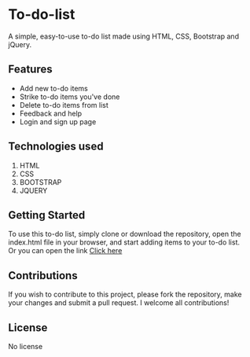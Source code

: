 # To-do-list
<p>A simple, easy-to-use to-do list made using HTML, CSS, Bootstrap and jQuery.</p>

## Features
<ul>
<li>Add new to-do items</li>
<li>Strike to-do items you've done</li>
<li>Delete to-do items from list</li>
<li>Feedback and help</li>
<li>Login and sign up page</li>
</ul>

## Technologies used 
<ol>
<li>HTML</li>
<li>CSS</li>
<li>BOOTSTRAP</li>
<li>JQUERY</li>
</ol>

## Getting Started
<p>To use this to-do list, simply clone or download the repository, open the index.html file in your browser, and start adding items to your to-do list.<br />
Or you can open the link <a href = "https://todool.netlify.app/">Click here</a></p>

## Contributions 
<p>If you wish to contribute to this project, please fork the repository, make your changes and submit a pull request. I welcome all contributions!</p>

## License
<p>No license</p>
